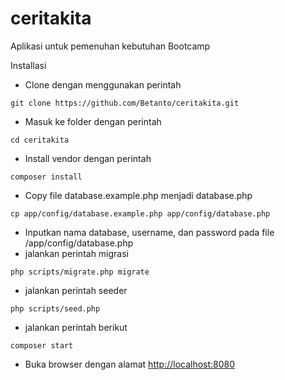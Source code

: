 # ceritakita
Aplikasi untuk pemenuhan kebutuhan Bootcamp

Installasi

* Clone dengan menggunakan perintah
```
git clone https://github.com/Betanto/ceritakita.git
```
* Masuk ke folder dengan perintah
```
cd ceritakita
```
* Install vendor dengan perintah
```
composer install
```
* Copy file database.example.php menjadi database.php
```
cp app/config/database.example.php app/config/database.php
```
* Inputkan nama database, username, dan password pada file /app/config/database.php
* jalankan perintah migrasi
```
php scripts/migrate.php migrate
```
* jalankan perintah seeder
```
php scripts/seed.php
```
* jalankan perintah berikut
```
composer start
```
* Buka browser dengan alamat [http://localhost:8080](http://localhost:8080)